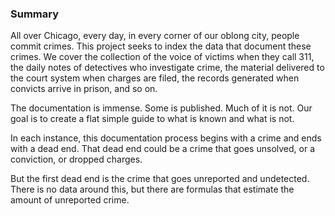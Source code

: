 ### Summary  

All over Chicago, every day, in every corner of our oblong city, people commit crimes. This project seeks to index the data that document these crimes. We cover the collection of the voice of victims when they call 311, the daily notes of detectives who investigate crime, the material delivered to the court system when charges are filed, the records generated when convicts arrive in prison, and so on.

The documentation is immense. Some is published. Much of it is not. Our goal is to create a flat simple guide to what is known and what is not.

In each instance, this documentation process begins with a crime and ends with a dead end. That dead end could be a crime that goes unsolved, or a conviction, or dropped charges.

But the first dead end is the crime that goes unreported and undetected. There is no data around this, but there are formulas that estimate the amount of unreported crime.